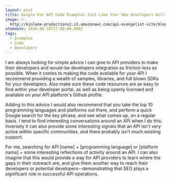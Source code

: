 ```yaml
---
layout: post
title: Google For API Code Examples Just Like Your New Developers Will
image: >-
  http://kinlane-productions2.s3.amazonaws.com/api-evangelist-site/blog/twilio_API_python_-_Google_Search.png
atomdate: 2016-08-10T17:00:00.000Z
tags:
  - Examples
  - Code
  - Developers
---
```

I am always looking for simple advice I can give to API providers to make their developers and would-be developers integration as friction-less as possible. When it comes to making the code available for your API I recommend providing a wealth of samples, libraries, and full blown SDKs for your developers. Also make sure these code resources are as easy to find within your developer portal, as well as being openly licensed and available on your API platform's Github profile.

Adding to this advice I would also recommend that you take the top 10 programming languages and platforms out there, and perform a quick Google search for the key phrase, and see what comes up, on a regular basis. I tend to find interesting conversations around an API when I do this. Inversely it can also provide some interesting signals that an API isn't very active within specific communities, and there probably isn't much existing support.

For me, searching for API \[name\] + \[programming language\] or \[platform name\] = some interesting reflections of activity around an API. I can also imagine that this would provide a way for API providers to learn where the gaps in their outreach are, and give them another way to reach their developers or potential developers--demonstrating that SEO plays a significant role in successful API operations.